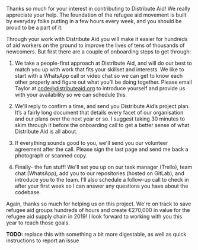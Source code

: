 
Thanks so much for your interest in contributing to Distribute Aid!  We really appreciate your help.  The foundation of the refugee aid movement is built by everyday folks putting in a few hours every week, and you should be proud to be a part of it.

Through your work with Distribute Aid you will make it easier for hundreds of aid workers on the ground to improve the lives of tens of thousands of newcomers.  But first there are a couple of onboarding steps to get through:

 1. We take a people-first approach at Distribute Aid, and will do our best to match you up with work that fits your skillset and interests.   We like to start with a WhatsApp call or video chat so we can get to know each other properly and figure out what you’ll be doing together.  Please email Taylor at code@distributeaid.org to introduce yourself and provide us with your availability so we can schedule this.

 2. We'll reply to confirm a time, and send you Distribute Aid’s project plan.  It’s a fairly long document that details every facet of our organisation and our plans over the next year or so.  I suggest taking 30 minutes to skim through it before the onboarding call to get a better sense of what Distribute Aid is all about.

 3. If everything sounds good to you, we'll send you our volunteer agreement after the call.  Please sign the last page and send me back a photograph or scanned copy.

 4. Finally- the fun stuff!  We'll set you up on our task manager (Trello), team chat (WhatsApp), add you to our repositories (hosted on GitLab), and introduce you to the team.  I'll also schedule a follow-up call to check in after your first week so I can answer any questions you have about the codebase. 

Again, thanks so much for helping us on this project.  We're on track to save refugee aid groups hundreds of hours and create €270,000 in value for the refugee aid supply chain in 2019!  I look forward to working with you this year to reach those goals.

**TODO:** replace this with something a bit more digestable, as well as quick instructions to report an issue